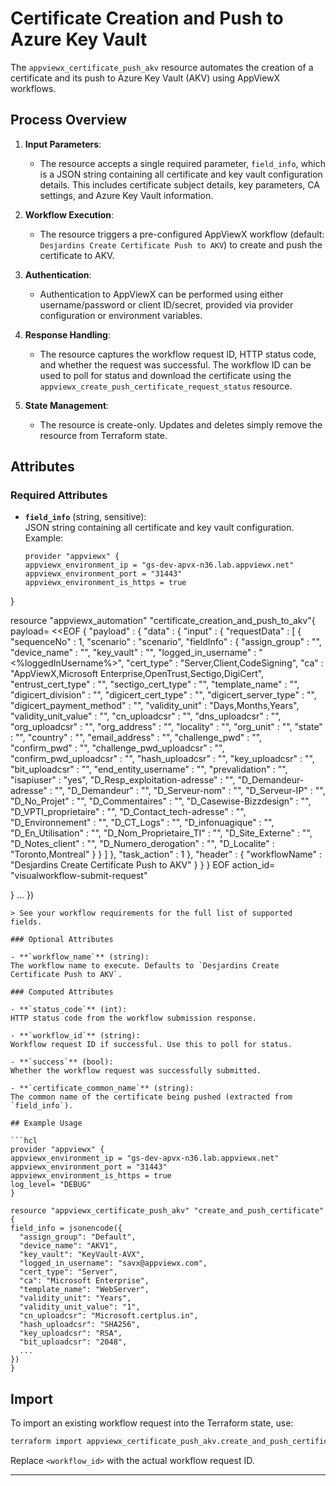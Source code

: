 # Certificate Creation and Push to Azure Key Vault

The `appviewx_certificate_push_akv` resource automates the creation of a certificate and its push to Azure Key Vault (AKV) using AppViewX workflows.

## Process Overview

1. **Input Parameters**:
   - The resource accepts a single required parameter, `field_info`, which is a JSON string containing all certificate and key vault configuration details. This includes certificate subject details, key parameters, CA settings, and Azure Key Vault information.

2. **Workflow Execution**:
   - The resource triggers a pre-configured AppViewX workflow (default: `Desjardins Create Certificate Push to AKV`) to create and push the certificate to AKV.

3. **Authentication**:
   - Authentication to AppViewX can be performed using either username/password or client ID/secret, provided via provider configuration or environment variables.

4. **Response Handling**:
   - The resource captures the workflow request ID, HTTP status code, and whether the request was successful. The workflow ID can be used to poll for status and download the certificate using the `appviewx_create_push_certificate_request_status` resource.

5. **State Management**:
   - The resource is create-only. Updates and deletes simply remove the resource from Terraform state.

## Attributes

### Required Attributes

- **`field_info`** (string, sensitive):  
  JSON string containing all certificate and key vault configuration.  
  Example:
  ```hcl
  provider "appviewx" {
  appviewx_environment_ip = "gs-dev-apvx-n36.lab.appviewx.net"
  appviewx_environment_port = "31443"
  appviewx_environment_is_https = true
}

resource "appviewx_automation" "certificate_creation_and_push_to_akv"{
 payload= <<EOF
 {
  "payload" : {
    "data" : {
      "input" : {
        "requestData" : [ {
          "sequenceNo" : 1,
          "scenario" : "scenario",
          "fieldInfo" : {
            "assign_group" : "<mandatory field>",
            "device_name" : "<mandatory field>",
            "key_vault" : "<mandatory field>",
            "logged_in_username" : "<%loggedInUsername%>",
            "cert_type" : "Server,Client,CodeSigning",
            "ca" : "AppViewX,Microsoft Enterprise,OpenTrust,Sectigo,DigiCert",
            "entrust_cert_type" : "<mandatory field>",
            "sectigo_cert_type" : "<mandatory field>",
            "template_name" : "<mandatory field>",
            "digicert_division" : "<mandatory field>",
            "digicert_cert_type" : "<mandatory field>",
            "digicert_server_type" : "<mandatory field>",
            "digicert_payment_method" : "<mandatory field>",
            "validity_unit" : "Days,Months,Years",
            "validity_unit_value" : "<mandatory field>",
            "cn_uploadcsr" : "<mandatory field>",
            "dns_uploadcsr" : "",
            "org_uploadcsr" : "",
            "org_address" : "",
            "locality" : "",
            "org_unit" : "",
            "state" : "",
            "country" : "",
            "email_address" : "",
            "challenge_pwd" : "",
            "confirm_pwd" : "",
            "challenge_pwd_uploadcsr" : "",
            "confirm_pwd_uploadcsr" : "",
            "hash_uploadcsr" : "<mandatory field>",
            "key_uploadcsr" : "<mandatory field>",
            "bit_uploadcsr" : "<mandatory field>",
            "end_entity_username" : "",
            "prevalidation" : "",
            "isapiuser" : "yes",
            "D_Resp_exploitation-adresse" : "",
            "D_Demandeur-adresse" : "",
            "D_Demandeur" : "",
            "D_Serveur-nom" : "",
            "D_Serveur-IP" : "",
            "D_No_Projet" : "",
            "D_Commentaires" : "",
            "D_Casewise-Bizzdesign" : "",
            "D_VPTI_proprietaire" : "",
            "D_Contact_tech-adresse" : "",
            "D_Environnement" : "",
            "D_CT_Logs" : "",
            "D_infonuagique" : "",
            "D_En_Utilisation" : "",
            "D_Nom_Proprietaire_TI" : "",
            "D_Site_Externe" : "",
            "D_Notes_client" : "",
            "D_Numero_derogation" : "",
            "D_Localite" : "Toronto,Montreal"
          }
        } ]
      },
      "task_action" : 1
    },
    "header" : {
      "workflowName" : "Desjardins Create Certificate Push to AKV"
    }
  }
}
EOF
action_id= "visualworkflow-submit-request"

  }
    ...
  })
  ```
  > See your workflow requirements for the full list of supported fields.

### Optional Attributes

- **`workflow_name`** (string):  
  The workflow name to execute. Defaults to `Desjardins Create Certificate Push to AKV`.

### Computed Attributes

- **`status_code`** (int):  
  HTTP status code from the workflow submission response.

- **`workflow_id`** (string):  
  Workflow request ID if successful. Use this to poll for status.

- **`success`** (bool):  
  Whether the workflow request was successfully submitted.

- **`certificate_common_name`** (string):  
  The common name of the certificate being pushed (extracted from `field_info`).

## Example Usage

```hcl
provider "appviewx" {
  appviewx_environment_ip = "gs-dev-apvx-n36.lab.appviewx.net"
  appviewx_environment_port = "31443"
  appviewx_environment_is_https = true
  log_level= "DEBUG"
}

resource "appviewx_certificate_push_akv" "create_and_push_certificate" {
  field_info = jsonencode({
    "assign_group": "Default",
    "device_name": "AKV1",
    "key_vault": "KeyVault-AVX",
    "logged_in_username": "savx@appviewx.com",
    "cert_type": "Server",
    "ca": "Microsoft Enterprise",
    "template_name": "WebServer",
    "validity_unit": "Years",
    "validity_unit_value": "1",
    "cn_uploadcsr": "Microsoft.certplus.in",
    "hash_uploadcsr": "SHA256",
    "key_uploadcsr": "RSA",
    "bit_uploadcsr": "2048",
    ...
  })
}
```

## Import

To import an existing workflow request into the Terraform state, use:

```bash
terraform import appviewx_certificate_push_akv.create_and_push_certificate <workflow_id>
```
Replace `<workflow_id>` with the actual workflow request ID.

---
